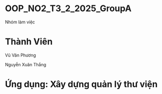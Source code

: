 # OOP_NO2_T3_2_2025_GroupA

Nhóm làm việc 
# Thành Viên
Vũ Văn Phương

Nguyễn Xuân Thắng

# Ứng dụng: Xây dựng quản lý thư viện
